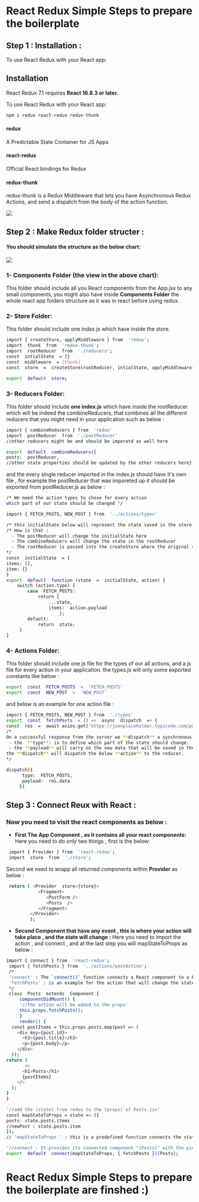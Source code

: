 # React Redux Simple Steps to prepare the boilerplate

## Step 1 : Installation :

To use React Redux with your React app:

## Installation

React Redux 7.1 requires  **React 16.8.3 or later.**

To use React Redux with your React app:

```bash
npm i redux react-redux redux-thunk

```
#### redux
A Predictable State Container for JS Apps

#### react-redux
Official React bindings for Redux

#### redux-thunk

redux-thunk is a Redux Middleware that lets you  have Asynchronous Redux Actions, and send a dispatch from the body of the action function.

![](https://miro.medium.com/max/1624/1*vBeR3yXWcukp_yZpNBtHlg.png)

## Step 2 : Make Redux folder structer :

#### You should simulate the structure as the below chart:

![](https://image.slidesharecdn.com/reduxdataflowwithangular2-161118085712/95/redux-data-flow-with-angular-2-19-638.jpg?cb=1479459463)

### 1- Components Folder (the view in the above chart):
This folder should include all you React components from the App.jsx to any small components, you might also have inside **Components Folder** the whole react app folders structure as it was in react before using redux.
### 2- Store Folder:
This folder should include one index.js which have inside the store.

```bash
import { createStore, applyMiddleware } from  'redux';
import  thunk  from  'redux-thunk';
import  rootReducer  from  './reducers';
const  intialState  = {}
const  middleware  = [thunk]
const  store  =  createStore(rootReducer, intialState, applyMiddleware(...middleware))

export  default  store;

```
### 3- Reducers Folder:
This folder should include **one index.js** which have inside the rootReducer  which will be indeed  the combineReducers, that combines  all the different reducers that you might need in your application such as below :

```bash
import { combineReducers } from  'redux'
import  postReducer  from  './postReducer'
//other reducers might be and should be imporetd as well here

export  default  combineReducers({
posts:  postReducer,
//other state properties should be updated by the other reducers here})
```
and the every single reducer imported in the index.js should have it's own file , for example the postReducer  that was imporeted up it should be exported from postReducer.js as below :
```bash
/* We need the action types to chose for every action 
which part of our state should be changed */

import { FETCH_POSTS, NEW_POST } from  '../actions/types'

/* this initialState below will represent the state saved in the store and any change to it here will change also the state in the store  */
/* How is that : 
  - The postReducer will change the initialState here
  - The combineReducers will change the state in the rootReducer
  - The rootReducer is passed into the createStore where the original state is saved and make the change in the store.
*/
const  initialState  = {
items: [],
item: {}
}
export  default  function (state  =  initialState, action) {
	switch (action.type) {
		case  FETCH_POSTS:
			return {
				...state,
				items:  action.payload
					};
		default:
			return  state;
     }
}
```
### 4- Actions Folder:
This folder should include one js file for the types of our all actions, and a js file for every action in your application.
the types.js will only some exported constants like below :
```bash
export  const  FETCH_POSTS  =  'FETCH_POSTS'
export  const  NEW_POST  =  'NEW_POST'
```
and below is an example for one action file :
```bash
import { FETCH_POSTS, NEW_POST } from  './types'
export  const  fetchPosts  = () =>  async  dispatch  => {
const  res  =  await axios.get('https://jsonplaceholder.typicode.com/posts');
/*
On a successful response from the server we **dispatch** a synchronous success **action** with the data received from the response, here below the **action** has a **type** and a **payload**,
 - the  **type**: is to define which part of the state should change.
 - the **payload** will carry on the new data that will be saved in the state.
the **dispatch** will dispatch the below **action** to the reducer.
*/

dispatch({
      type:  FETCH_POSTS,
      payload:  res.data
     })

```
## Step 3 : Connect Reux with React :

### Now you need to visit the react components as below :


 -  **First The App Component , as it contains all your react components:**  
Here you need to do only two things , first is the below:
  ```bash
   import { Provider } from  'react-redux';
   import  store  from  './store';
   ```
Second we need to wrapp all returned components within **Provider** as below :
  ```bash
   return ( <Provider  store={store}>
              <Fragment>
                 <PostForm /> 
                 <Posts  />
              </Fragment>
           </Provider>
           );
   ```
   -  **Second  Component  that have any event , this is where your action will take place , and the state will change :** 
Here you need to import the action , and connect , and at the last step you will mapStateToProps as below :
  ```bash
  import { connect } from  'react-redux';
   import { fetchPosts } from  '../actions/postAction';
   /*
   'connect' : The `connect()` function connects a React component to a Redux store.
   'fetchPosts' : is an example for the action that will change the state
   */
   class  Posts  extends  Component {
       componentDidMount() { 
       '//the action will be added to the props'
       this.props.fetchPosts();
       }
       render() {
    const postItems = this.props.posts.map(post => (
      <div key={post.id}>
        <h3>{post.title}</h3>
        <p>{post.body}</p>
      </div>
    ));
return (
         <>
        <h1>Posts</h1>
        {postItems}
      </>
    );
  }
}

'//add the (state) from redux to the (props) of Posts.jsx'
const mapStateToProps = state => ({
  posts: state.posts.items
  //newPost : state.posts.item
});  
// 'mapStateToProps ' : this is a predefined function connects the state from redux to the react component

'//connect : It provides its connected component "(Posts)" with the pieces of the data it needs from the store "(mapStateToProps ," and the functions it can use to dispatch actions to the store "{ fetchPosts })".'
export  default  connect(mapStateToProps, { fetchPosts })(Posts);

   ```
# React Redux Simple Steps to prepare the boilerplate are finshed :)

